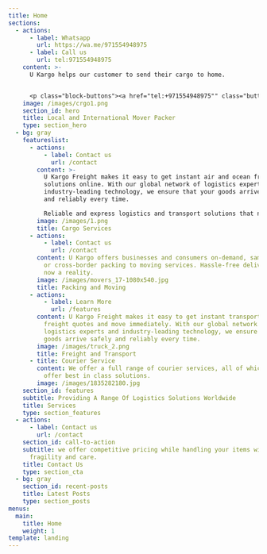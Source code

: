 ```yaml
---
title: Home
sections:
  - actions:
      - label: Whatsapp
        url: https://wa.me/971554948975
      - label: Call us
        url: tel:971554948975
    content: >-
      U Kargo helps our customer to send their cargo to home.


      <p class="block-buttons"><a href="tel:+971554948975"" class="button white large"> Call us </a></p>
    image: /images/crgo1.png
    section_id: hero
    title: Local and International Mover Packer
    type: section_hero
  - bg: gray
    featureslist:
      - actions:
          - label: Contact us
            url: /contact
        content: >-
          U Kargo Freight makes it easy to get instant air and ocean freight
          solutions online. With our global network of logistics experts and
          industry-leading technology, we ensure that your goods arrive safely
          and reliably every time.

          Reliable and express logistics and transport solutions that no waste your time!
        image: /images/1.png
        title: Cargo Services
      - actions:
          - label: Contact us
            url: /contact
        content: U Kargo offers businesses and consumers on-demand, same-day, next-day
          or cross-border packing to moving services. Hassle-free delivery is
          now a reality.
        image: /images/movers_17-1080x540.jpg
        title: Packing and Moving
      - actions:
          - label: Learn More
            url: /features
        content: U Kargo Freight makes it easy to get instant transport and ocean
          freight quotes and move immediately. With our global network of
          logistics experts and industry-leading technology, we ensure that your
          goods arrive safely and reliably every time.
        image: /images/truck_2.png
        title: Freight and Transport
      - title: Courier Service
        content: We offer a full range of courier services, all of which are designed to
          offer best in class solutions.
        image: /images/1835282180.jpg
    section_id: features
    subtitle: Providing A Range Of Logistics Solutions Worldwide
    title: Services
    type: section_features
  - actions:
      - label: Contact us
        url: /contact
    section_id: call-to-action
    subtitle: we offer competitive pricing while handling your items with ultimate
      fragility and care.
    title: Contact Us
    type: section_cta
  - bg: gray
    section_id: recent-posts
    title: Latest Posts
    type: section_posts
menus:
  main:
    title: Home
    weight: 1
template: landing
---
```


